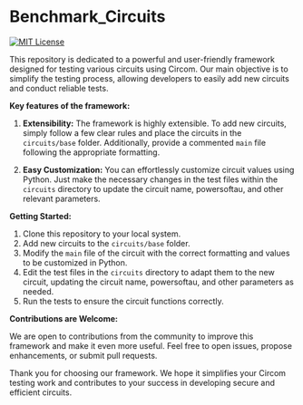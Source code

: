 # Benchmark_Circuits
[![MIT License](https://img.shields.io/badge/License-MIT-green.svg)](https://choosealicense.com/licenses/mit/)

This repository is dedicated to a powerful and user-friendly framework designed for testing various circuits using Circom. Our main objective is to simplify the testing process, allowing developers to easily add new circuits and conduct reliable tests.

**Key features of the framework:**

1.  **Extensibility:** The framework is highly extensible. To add new circuits, simply follow a few clear rules and place the circuits in the `circuits/base` folder. Additionally, provide a commented `main` file following the appropriate formatting.
    
2.  **Easy Customization:** You can effortlessly customize circuit values using Python. Just make the necessary changes in the test files within the `circuits` directory to update the circuit name, powersoftau, and other relevant parameters.
    

**Getting Started:**

1.  Clone this repository to your local system.
2.  Add new circuits to the `circuits/base` folder.
3.  Modify the `main` file of the circuit with the correct formatting and values to be customized in Python.
4.  Edit the test files in the `circuits` directory to adapt them to the new circuit, updating the circuit name, powersoftau, and other parameters as needed.
5.  Run the tests to ensure the circuit functions correctly.

**Contributions are Welcome:**

We are open to contributions from the community to improve this framework and make it even more useful. Feel free to open issues, propose enhancements, or submit pull requests.

Thank you for choosing our framework. We hope it simplifies your Circom testing work and contributes to your success in developing secure and efficient circuits.

